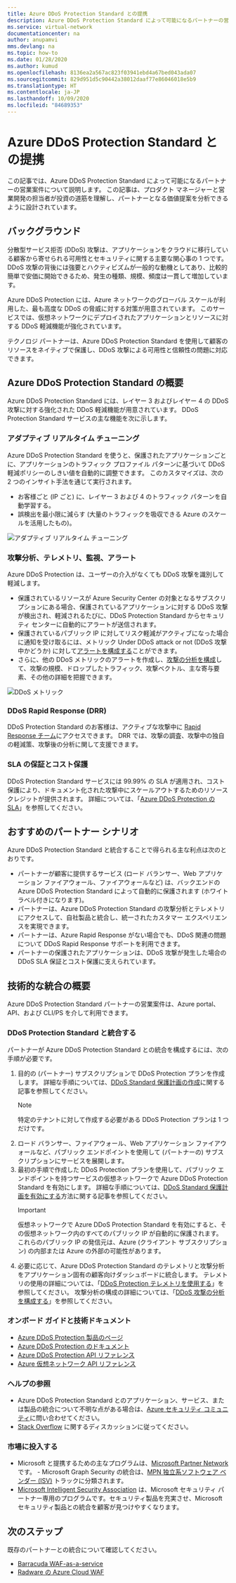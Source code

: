 ```yaml
---
title: Azure DDoS Protection Standard との提携
description: Azure DDoS Protection Standard によって可能になるパートナーの営業案件について説明します。
ms.service: virtual-network
documentationcenter: na
author: anupamvi
mms.devlang: na
ms.topic: how-to
ms.date: 01/28/2020
ms.author: kumud
ms.openlocfilehash: 8136ea2a567ac823f03941ebd4a67bed043ada07
ms.sourcegitcommit: 829d951d5c90442a38012daaf77e86046018e5b9
ms.translationtype: HT
ms.contentlocale: ja-JP
ms.lasthandoff: 10/09/2020
ms.locfileid: "84689353"
---
```

# <a name="partnering-with-azure-ddos-protection-standard"></a>Azure DDoS Protection Standard との提携
この記事では、Azure DDoS Protection Standard によって可能になるパートナーの営業案件について説明します。 この記事は、プロダクト マネージャーと営業開発の担当者が投資の道筋を理解し、パートナーとなる価値提案を分析できるように設計されています。

## <a name="background"></a>バックグラウンド
分散型サービス拒否 (DDoS) 攻撃は、アプリケーションをクラウドに移行している顧客から寄せられる可用性とセキュリティに関する主要な関心事の 1 つです。 DDoS 攻撃の背後には強要とハクティビズムが一般的な動機としてあり、比較的簡単で安価に開始できるため、発生の種類、規模、頻度は一貫して増加しています。

Azure DDoS Protection には、Azure ネットワークのグローバル スケールが利用した、最も高度な DDoS の脅威に対する対策が用意されています。 このサービスでは、仮想ネットワークにデプロイされたアプリケーションとリソースに対する DDoS 軽減機能が強化されています。

テクノロジ パートナーは、Azure DDoS Protection Standard を使用して顧客のリソースをネイティブで保護し、DDoS 攻撃による可用性と信頼性の問題に対応できます。

## <a name="introduction-to-azure-ddos-protection-standard"></a>Azure DDoS Protection Standard の概要
Azure DDoS Protection Standard には、レイヤー 3 およびレイヤー 4 の DDoS 攻撃に対する強化された DDoS 軽減機能が用意されています。 DDoS Protection Standard サービスの主な機能を次に示します。

### <a name="adaptive-real-time-tuning"></a>アダプティブ リアルタイム チューニング
Azure DDoS Protection Standard を使うと、保護されたアプリケーションごとに、アプリケーションのトラフィック プロファイル パターンに基づいて DDoS 軽減ポリシーのしきい値を自動的に調整できます。 このカスタマイズは、次の 2 つのインサイト手法を通じて実行されます。

- お客様ごと (IP ごと) に、レイヤー 3 および 4 のトラフィック パターンを自動学習する。
- 誤検出を最小限に減らす (大量のトラフィックを吸収できる Azure のスケールを活用したもの)。

![アダプティブ リアルタイム チューニング](./media/ddos-protection-partner-onboarding/real-time-tuning.png)

### <a name="attack-analytics-telemetry-monitoring-and-alerting"></a>攻撃分析、テレメトリ、監視、アラート
Azure DDoS Protection は、ユーザーの介入がなくても DDoS 攻撃を識別して軽減します。

- 保護されているリソースが Azure Security Center の対象となるサブスクリプションにある場合、保護されているアプリケーションに対する DDoS 攻撃が検出され、軽減されるたびに、DDoS Protection Standard からセキュリティ センターに自動的にアラートが送信されます。
- 保護されているパブリック IP に対してリスク軽減がアクティブになった場合に通知を受け取るには、メトリック Under DDoS attack or not (DDoS 攻撃中かどうか) に対して[アラートを構成する](manage-ddos-protection.md#configure-alerts-for-ddos-protection-metrics)ことができます。
- さらに、他の DDoS メトリックのアラートを作成し、[攻撃の分析を構成](manage-ddos-protection.md#configure-ddos-attack-analytics)して、攻撃の規模、ドロップしたトラフィック、攻撃ベクトル、主な寄与要素、その他の詳細を把握できます。

![DDoS メトリック](./media/ddos-protection-partner-onboarding/ddos-metrics.png)

### <a name="ddos-rapid-response-drr"></a>DDoS Rapid Response (DRR)
DDoS Protection Standard のお客様は、アクティブな攻撃中に [Rapid Response チーム](https://azure.microsoft.com/blog/ddos-protection-attack-analytics-rapid-response/)にアクセスできます。 DRR では、攻撃の調査、攻撃中の独自の軽減策、攻撃後の分析に関して支援できます。

### <a name="sla-guarantee-and-cost-protection"></a>SLA の保証とコスト保護
DDoS Protection Standard サービスには 99.99% の SLA が適用され、コスト保護により、ドキュメント化された攻撃中にスケールアウトするためのリソース クレジットが提供されます。 詳細については、「[Azure DDoS Protection の SLA](https://azure.microsoft.com/support/legal/sla/ddos-protection/v1_0/)」を参照してください。

## <a name="featured-partner-scenarios"></a>おすすめのパートナー シナリオ
Azure DDoS Protection Standard と統合することで得られる主な利点は次のとおりです。

- パートナーが顧客に提供するサービス (ロード バランサー、Web アプリケーション ファイアウォール、ファイアウォールなど) は、バックエンドの Azure DDoS Protection Standard によって自動的に保護されます (ホワイト ラベル付きになります)。
- パートナーは、Azure DDoS Protection Standard の攻撃分析とテレメトリにアクセスして、自社製品と統合し、統一されたカスタマー エクスペリエンスを実現できます。  
- パートナーは、Azure Rapid Response がない場合でも、DDoS 関連の問題について DDoS Rapid Response サポートを利用できます。
- パートナーの保護されたアプリケーションは、DDoS 攻撃が発生した場合の DDoS SLA 保証とコスト保護に支えられています。

## <a name="technical-integration-overview"></a>技術的な統合の概要
Azure DDoS Protection Standard パートナーの営業案件は、Azure portal、API、および CLI/PS を介して利用できます。

### <a name="integrate-with-ddos-protection-standard"></a>DDoS Protection Standard と統合する
パートナーが Azure DDoS Protection Standard との統合を構成するには、次の手順が必要です。
1. 目的の (パートナー) サブスクリプションで DDoS Protection プランを作成します。 詳細な手順については、[DDoS Standard 保護計画の作成](manage-ddos-protection.md#create-a-ddos-protection-plan)に関する記事を参照してください。
   > [!NOTE]
   > 特定のテナントに対して作成する必要がある DDoS Protection プランは 1 つだけです。 
2. ロード バランサー、ファイアウォール、Web アプリケーション ファイアウォールなど、パブリック エンドポイントを使用して (パートナーの) サブスクリプションにサービスを展開します。 
3. 最初の手順で作成した DDoS Protection プランを使用して、パブリック エンドポイントを持つサービスの仮想ネットワークで Azure DDoS Protection Standard を有効にします。 詳細な手順については、[DDoS Standard 保護計画を有効にする](manage-ddos-protection.md#enable-ddos-for-an-existing-virtual-network)方法に関する記事を参照してください。
   > [!IMPORTANT] 
   > 仮想ネットワークで Azure DDoS Protection Standard を有効にすると、その仮想ネットワーク内のすべてのパブリック IP が自動的に保護されます。 これらのパブリック IP の発信元は、Azure (クライアント サブスクリプション) の内部または Azure の外部の可能性があります。 
4. 必要に応じて、Azure DDoS Protection Standard のテレメトリと攻撃分析をアプリケーション固有の顧客向けダッシュボードに統合します。 テレメトリの使用の詳細については、「[DDoS Protection テレメトリを使用する](manage-ddos-protection.md#use-ddos-protection-telemetry)」を参照してください。 攻撃分析の構成の詳細については、「[DDoS 攻撃の分析を構成する](manage-ddos-protection.md#configure-ddos-attack-analytics)」を参照してください。

### <a name="onboarding-guides-and-technical-documentation"></a>オンボード ガイドと技術ドキュメント

- [Azure DDoS Protection 製品のページ](https://azure.microsoft.com/services/ddos-protection/)
- [Azure DDoS Protection のドキュメント](ddos-protection-overview.md)
- [Azure DDoS Protection API リファレンス](https://docs.microsoft.com/rest/api/virtualnetwork/ddosprotectionplans)
- [Azure 仮想ネットワーク API リファレンス](https://docs.microsoft.com/rest/api/virtualnetwork/virtualnetworks)

### <a name="get-help"></a>ヘルプの参照

- Azure DDoS Protection Standard とのアプリケーション、サービス、または製品の統合について不明な点がある場合は、[Azure セキュリティ コミュニティ](https://techcommunity.microsoft.com/t5/security-identity/bd-p/Azure-Security)に問い合わせてください。
- [Stack Overflow](https://stackoverflow.com/tags/azure-ddos/) に関するディスカッションに従ってください。

### <a name="get-to-market"></a>市場に投入する

- Microsoft と提携するための主なプログラムは、[Microsoft Partner Network](https://partner.microsoft.com/) です。 \- Microsoft Graph Security の統合は、[MPN 独立系ソフトウェア ベンダー (ISV)](https://partner.microsoft.com/saas-solution-guide) トラックに分類されます。
- [Microsoft Intelligent Security Association](https://www.microsoft.com/security/business/intelligent-security-association?rtc=1) は、Microsoft セキュリティ パートナー専用のプログラムです。セキュリティ製品を充実させ、Microsoft セキュリティ製品との統合を顧客が見つけやすくなります。

## <a name="next-steps"></a>次のステップ
既存のパートナーとの統合について確認してください。

- [Barracuda WAF-as-a-service](https://www.barracuda.com/waf-as-a-service)
- [Radware の Azure Cloud WAF](https://www.radware.com/resources/microsoft-azure/)
